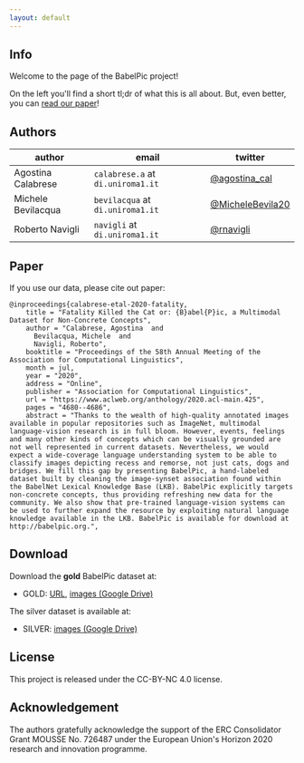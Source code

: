 ```yaml
---
layout: default
---
```

## Info
Welcome to the page of the BabelPic project!

On the left you'll find a short tl;dr of what this is all about. But, even better, you can [read our paper](https://www.aclweb.org/anthology/2020.acl-main.425/)!

## Authors
| author | email | twitter |
| ---    | ---   | ---     |
| Agostina Calabrese | `calabrese.a` at `di.uniroma1.it` | [@agostina_cal](https://twitter.com/agostina_cal) |
| Michele Bevilacqua | `bevilacqua` at `di.uniroma1.it`  | [@MicheleBevila20](https://twitter.com/MicheleBevila20) |
| Roberto Navigli    | `navigli` at `di.uniroma1.it`     | [@rnavigli](https://twitter.com/rnavigli) |

## Paper
If you use our data, please cite out paper:

```
@inproceedings{calabrese-etal-2020-fatality,
    title = "Fatality Killed the Cat or: {B}abel{P}ic, a Multimodal Dataset for Non-Concrete Concepts",
    author = "Calabrese, Agostina  and
      Bevilacqua, Michele  and
      Navigli, Roberto",
    booktitle = "Proceedings of the 58th Annual Meeting of the Association for Computational Linguistics",
    month = jul,
    year = "2020",
    address = "Online",
    publisher = "Association for Computational Linguistics",
    url = "https://www.aclweb.org/anthology/2020.acl-main.425",
    pages = "4680--4686",
    abstract = "Thanks to the wealth of high-quality annotated images available in popular repositories such as ImageNet, multimodal language-vision research is in full bloom. However, events, feelings and many other kinds of concepts which can be visually grounded are not well represented in current datasets. Nevertheless, we would expect a wide-coverage language understanding system to be able to classify images depicting recess and remorse, not just cats, dogs and bridges. We fill this gap by presenting BabelPic, a hand-labeled dataset built by cleaning the image-synset association found within the BabelNet Lexical Knowledge Base (LKB). BabelPic explicitly targets non-concrete concepts, thus providing refreshing new data for the community. We also show that pre-trained language-vision systems can be used to further expand the resource by exploiting natural language knowledge available in the LKB. BabelPic is available for download at http://babelpic.org.",
```

## Download
Download the **gold** BabelPic dataset at:
* GOLD: [URL](), [images (Google Drive)]()

The silver dataset is available at:
* SILVER: [images (Google Drive)]()

## License
This project is released under the CC-BY-NC 4.0 license.

## Acknowledgement
The authors gratefully acknowledge the support of the ERC Consolidator Grant MOUSSE No. 726487 under the European Union's Horizon 2020 research and innovation programme.
